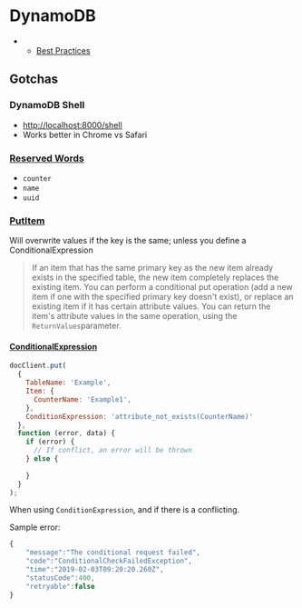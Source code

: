 # DynamoDB

* * [Best Practices](https://docs.aws.amazon.com/amazondynamodb/latest/developerguide/best-practices.html)

## Gotchas

### DynamoDB Shell

* [http://localhost:8000/shell](http://localhost:8000/shell)
* Works better in Chrome vs Safari

### [Reserved Words](https://docs.aws.amazon.com/amazondynamodb/latest/developerguide/ReservedWords.html)

* `counter`
* `name`
* `uuid`

### [PutItem](https://docs.aws.amazon.com/amazondynamodb/latest/APIReference/API_PutItem.html)

Will overwrite values if the key is the same; unless you define a ConditionalExpression

> If an item that has the same primary key as the new item already exists in the specified table, the new item completely replaces the existing item. You can perform a conditional put operation \(add a new item if one with the specified primary key doesn't exist\), or replace an existing item if it has certain attribute values. You can return the item's attribute values in the same operation, using the `ReturnValues`parameter.

#### [ConditionalExpression](https://docs.aws.amazon.com/amazondynamodb/latest/developerguide/Expressions.ConditionExpressions.html)

```javascript
docClient.put(
  {
    TableName: 'Example',
    Item: {
      CounterName: 'Example1',
    },
    ConditionExpression: 'attribute_not_exists(CounterName)'
  },
  function (error, data) {
    if (error) {
      // If conflict, an error will be thrown
    } else {
      
    }
  }
);
```

When using `ConditionExpression`, and if there is a conflicting.

Sample error:

```javascript
{
    "message":"The conditional request failed",
    "code":"ConditionalCheckFailedException",
    "time":"2019-02-03T09:20:20.260Z",
    "statusCode":400,
    "retryable":false
}
```

